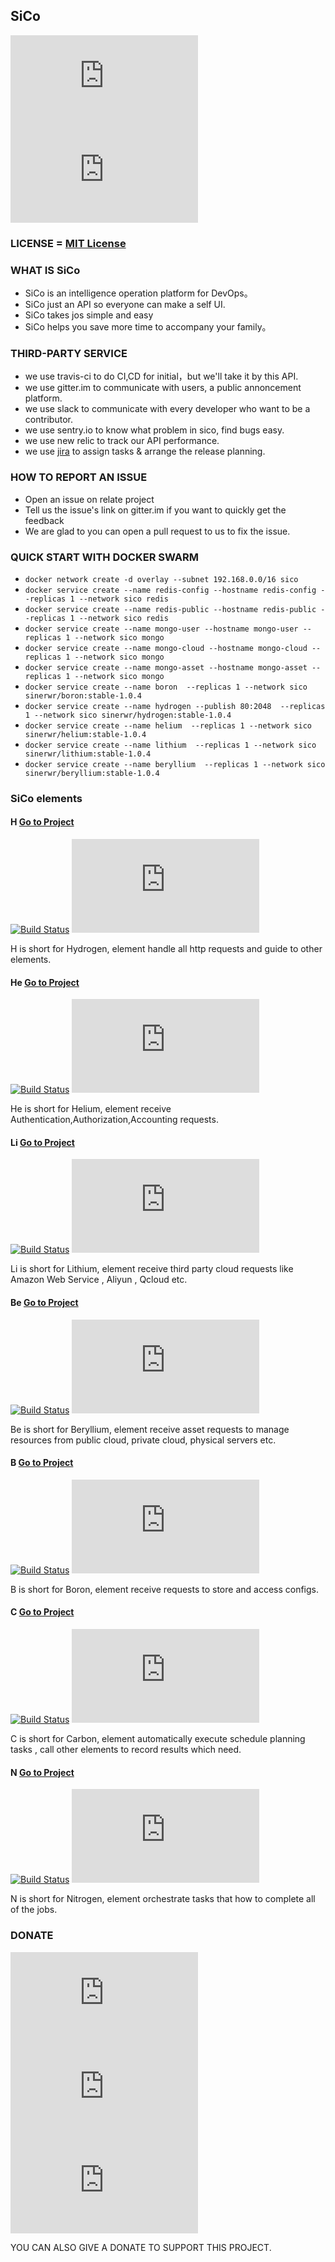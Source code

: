 ## SiCo

[![gittter](http://tool.lu/shield/ajax.html?color=%23400090&subject=gitter&status=SiCo)](https://gitter.im/SiCo-DevOps/Freedom)
[![slack](http://tool.lu/shield/ajax.html?color=%23400090&subject=slack&status=SiCo)](https://sico-ops.slack.com/)

### LICENSE  = [MIT License](https://github.com/SiCo-Ops/SiCo/blob/master/LICENSE)

### WHAT IS SiCo
  - SiCo is an intelligence operation platform for DevOps。
  - SiCo just an API so everyone can make a self UI.
  - SiCo takes jos simple and easy
  - SiCo helps you save more time to accompany your family。 

### THIRD-PARTY SERVICE
  - we use travis-ci to do CI,CD for initial，but we'll take it by this API.
  - we use gitter.im to communicate with users, a public annoncement platform.
  - we use slack to communicate with every developer who want to be a contributor.
  - we use sentry.io to know what problem in sico, find bugs easy.
  - we use new relic to track our API performance.
  - we use [jira](https://sico-ops.atlassian.net) to assign tasks & arrange the release planning.

### HOW TO REPORT AN ISSUE
  * Open an issue on relate project
  * Tell us the issue's link on gitter.im if you want to quickly get the feedback
  * We are glad to you can open a pull request to us to fix the issue. 

### QUICK START WITH DOCKER SWARM
- `docker network create -d overlay --subnet 192.168.0.0/16 sico`
- `docker service create --name redis-config --hostname redis-config --replicas 1 --network sico redis`
- `docker service create --name redis-public --hostname redis-public --replicas 1 --network sico redis`
- `docker service create --name mongo-user --hostname mongo-user --replicas 1 --network sico mongo`
- `docker service create --name mongo-cloud --hostname mongo-cloud --replicas 1 --network sico mongo`
- `docker service create --name mongo-asset --hostname mongo-asset --replicas 1 --network sico mongo`
- `docker service create --name boron  --replicas 1 --network sico sinerwr/boron:stable-1.0.4`
- `docker service create --name hydrogen --publish 80:2048  --replicas 1 --network sico sinerwr/hydrogen:stable-1.0.4`
- `docker service create --name helium  --replicas 1 --network sico sinerwr/helium:stable-1.0.4`
- `docker service create --name lithium  --replicas 1 --network sico sinerwr/lithium:stable-1.0.4`
- `docker service create --name beryllium  --replicas 1 --network sico sinerwr/beryllium:stable-1.0.4`

### SiCo elements

#### H [Go to Project](https://github.com/SiCo-Ops/H)

[![Build Status](https://travis-ci.org/SiCo-Ops/H.svg?branch=master)](https://travis-ci.org/SiCo-Ops/H)
[![gittter](http://tool.lu/shield/ajax.html?color=%23400090&subject=gitter&status=Hydrogen)](https://gitter.im/SiCo-DevOps/Hydrogen)

H is short for Hydrogen, element handle all http requests and guide to other elements.

#### He [Go to Project](https://github.com/SiCo-Ops/He)

[![Build Status](https://travis-ci.org/SiCo-Ops/He.svg?branch=master)](https://travis-ci.org/SiCo-Ops/He)
[![gittter](http://tool.lu/shield/ajax.html?color=%23400090&subject=gitter&status=Helium)](https://gitter.im/SiCo-DevOps/Helium)

He is short for Helium, element receive Authentication,Authorization,Accounting requests.

#### Li [Go to Project](https://github.com/SiCo-Ops/Li)

[![Build Status](https://travis-ci.org/SiCo-Ops/Li.svg?branch=master)](https://travis-ci.org/SiCo-Ops/Li)
[![gittter](http://tool.lu/shield/ajax.html?color=%23400090&subject=gitter&status=Lithium)](https://gitter.im/SiCo-DevOps/Lithium)

Li is short for Lithium, element receive third party cloud requests like Amazon Web Service , Aliyun , Qcloud etc.

#### Be [Go to Project](https://github.com/SiCo-Ops/Be)

[![Build Status](https://travis-ci.org/SiCo-Ops/Be.svg?branch=master)](https://travis-ci.org/SiCo-Ops/Be)
[![gittter](http://tool.lu/shield/ajax.html?color=%23400090&subject=gitter&status=Beryllium)](https://gitter.im/SiCo-DevOps/Beryllium)

Be is short for Beryllium, element receive asset requests to manage resources from public cloud, private cloud, physical servers etc.

#### B [Go to Project](https://github.com/SiCo-Ops/B)

[![Build Status](https://travis-ci.org/SiCo-Ops/B.svg?branch=master)](https://travis-ci.org/SiCo-Ops/B)
[![gittter](http://tool.lu/shield/ajax.html?color=%23400090&subject=gitter&status=Boron)](https://gitter.im/SiCo-DevOps/Boron)

B is short for Boron, element receive requests to store and access configs.

#### C [Go to Project](https://github.com/SiCo-Ops/C)

[![Build Status](https://travis-ci.org/SiCo-Ops/C.svg?branch=master)](https://travis-ci.org/SiCo-Ops/C)
[![gittter](http://tool.lu/shield/ajax.html?color=%23400090&subject=gitter&status=Carbon)](https://gitter.im/SiCo-DevOps/Carbon)

C is short for Carbon, element automatically execute schedule planning tasks , call other elements to record results which need.  

#### N [Go to Project](https://github.com/SiCo-Ops/N)

[![Build Status](https://travis-ci.org/SiCo-Ops/N.svg?branch=master)](https://travis-ci.org/SiCo-Ops/N)
[![gittter](http://tool.lu/shield/ajax.html?color=%23400090&subject=gitter&status=Nitrogen)](https://gitter.im/SiCo-DevOps/Nitrogen)

N is short for Nitrogen, element orchestrate tasks that how to complete all of the jobs.

### DONATE

[![Donate](http://tool.lu/shield/ajax.html?color=%234C1&subject=Paypal&status=$1)](https://paypal.me/sinerwr/1)
[![Donate](http://tool.lu/shield/ajax.html?color=%234C1&subject=Paypal&status=$5)](https://paypal.me/sinerwr/5)
[![Donate](http://tool.lu/shield/ajax.html?color=%234C1&subject=Paypal&status=$10)](https://paypal.me/sinerwr/10)

YOU CAN ALSO GIVE A DONATE TO SUPPORT THIS PROJECT.
